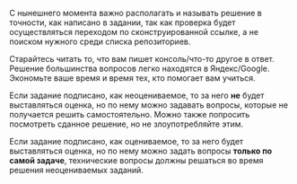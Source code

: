 С нынешнего момента важно располагать и называть решение в точности, как написано в задании, так как проверка будет осуществляться переходом по сконструированной ссылке, а не поиском нужного среди списка репозиториев.

Старайтесь читать то, что вам пишет консоль/что-то другое в ответ. Решение большинства вопросов легко находятся в Яндекс/Google. Экономьте ваше время и время тех, кто помогает вам учиться.

Если задание подписано, как неоцениваемое, то за него **не** будет выставляться оценка, но по нему можно задавать вопросы, которые не получается решить самостоятельно. Можно также попросить посмотреть сданное решение, но не злоупотребляйте этим.

Если задание подписано, как оцениваемое, то за него будет выставляться оценка, но по нему можно задать вопросы **только по самой задаче**, технические вопросы должны решаться во время решения неоцениваемых заданий.